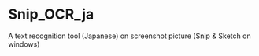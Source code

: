 # Snip_OCR_ja
A text recognition tool (Japanese) on screenshot picture (Snip &amp; Sketch on windows)
